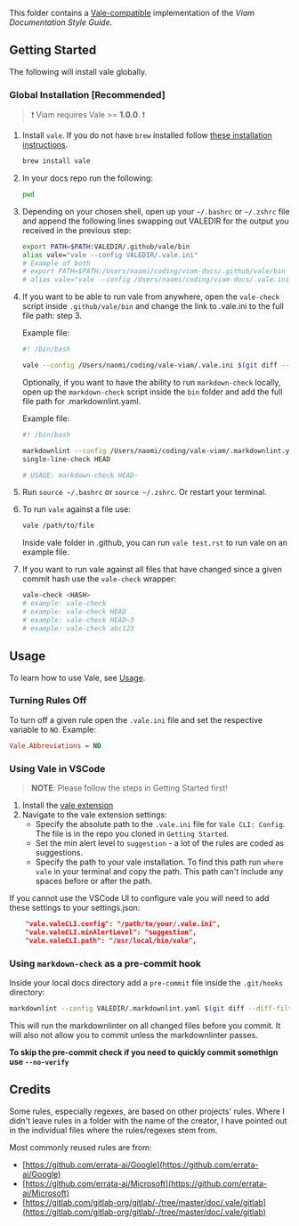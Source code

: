 This folder contains a [Vale-compatible](https://github.com/errata-ai/vale) implementation of the *Viam Documentation Style Guide*.

## Getting Started

The following will install vale globally.
### Global Installation [Recommended]

> :exclamation: Viam requires Vale >= **1.0.0**. :exclamation:

1. Install `vale`. If you do not have `brew` installed follow [these
   installation instructions](https://docs.errata.ai/vale/install).
   ```sh
   brew install vale
   ```
3. In your docs repo run the following:
   ```sh
   pwd
   ```
4. Depending on your chosen shell, open up your `~/.bashrc` or
   `~/.zshrc` file and append the following lines swapping out VALEDIR
   for the output you received in the previous step:
   ```sh
   export PATH=$PATH:VALEDIR/.github/vale/bin
   alias vale="vale --config VALEDIR/.vale.ini"
   # Example of both
   # export PATH=$PATH:/Users/naomi/coding/viam-docs/.github/vale/bin
   # alias vale="vale --config /Users/naomi/coding/viam-docs/.vale.ini"
   ```
5. If you want to be able to run vale from anywhere, open the `vale-check` script inside `.github/vale/bin`
   and change the link to .vale.ini to the full file path:
   step 3.

   Example file:
   ```sh
   #! /bin/bash

   vale --config /Users/naomi/coding/vale-viam/.vale.ini $(git diff --diff-filter=d --name-only $1)
   ```

   Optionally, if you want to have the ability to run `markdown-check` locally, open up the `markdown-check` script inside
   the `bin` folder and add the full file path for .markdownlint.yaml.

   Example file:
   ```sh
   #! /bin/bash

   markdownlint --config /Users/naomi/coding/vale-viam/.markdownlint.yaml $(git diff --diff-filter=d --name-only $1 | grep '\.md$')
   single-line-check HEAD

   # USAGE: markdown-check HEAD~
   ```

6. Run `source ~/.bashrc` or `source ~/.zshrc`. Or restart your terminal.

7. To run `vale` against a file use:
   ```sh
   vale /path/to/file
   ```
   Inside vale folder in .github, you can run `vale test.rst` to run vale on an
   example file.

8. If you want to run vale against all files that have changed since a given commit hash use the `vale-check` wrapper:
   ```sh
   vale-check <HASH>
   # example: vale-check
   # example: vale-check HEAD
   # example: vale-check HEAD~3
   # example: vale-check abc123
   ```

## Usage

To learn how to use Vale, see [Usage](https://github.com/errata-ai/vale/#usage).

### Turning Rules Off

To turn off a given rule open the `.vale.ini` file and set the respective variable to `NO`. Example:

```ini
Vale.Abbreviations = NO
```

### Using Vale in VSCode

> **NOTE**: Please follow the steps in Getting Started first!

1. Install the [vale extension](https://marketplace.visualstudio.com/items?itemName=errata-ai.vale-server)
2. Navigate to the vale extension settings:
   * Specify the absolute path to the `.vale.ini` file for `Vale CLI: Config`. The file is in the repo you cloned in `Getting Started`.
   * Set the min alert level to `suggestion` - a lot of the rules are coded as suggestions.
   * Specify the path to your vale installation. To find this path run `where vale` in your terminal and copy the path.
     This path can't include any spaces before or after the path.

If you cannot use the VSCode UI to configure vale you will need to add
these settings to your settings.json:
```json
    "vale.valeCLI.config": "/path/to/your/.vale.ini",
    "vale.valeCLI.minAlertLevel": "suggestion",
    "vale.valeCLI.path": "/usr/local/bin/vale",
```

### Using `markdown-check` as a pre-commit hook

Inside your local docs directory add a `pre-commit` file inside the `.git/hooks` directory:

```sh
markdownlint --config VALEDIR/.markdownlint.yaml $(git diff --diff-filter=d --name-only HEAD | grep '\.md$'
```

This will run the markdownlinter on all changed files before you commit. It will also not allow you to commit unless the markdownlinter passes.

**To skip the pre-commit check if you need to quickly commit somethign use `--no-verify`**

## Credits

Some rules, especially regexes, are based on other projects' rules. Where I didn't leave rules in a folder with the name of the creator, I have pointed out in the individual files where the rules/regexes stem from.

Most commonly reused rules are from:
- [https://github.com/errata-ai/Google](https://github.com/errata-ai/Google)
- [https://github.com/errata-ai/Microsoft](https://github.com/errata-ai/Microsoft)
- [https://gitlab.com/gitlab-org/gitlab/-/tree/master/doc/.vale/gitlab](https://gitlab.com/gitlab-org/gitlab/-/tree/master/doc/.vale/gitlab)

